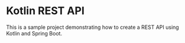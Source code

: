 # Kotlin REST API

This is a sample project demonstrating how to create a REST API using Kotlin and Spring Boot.
